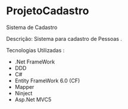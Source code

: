 # ProjetoCadastro
Sistema de Cadastro

Descrição: Sistema para cadastro de Pessoas .

Tecnologias Utilizadas : 

- .Net FrameWork
- DDD
- C#
- Entity FrameWork 6.0 (CF)
- Mapper
- Ninject
- Asp.Net MVC5
